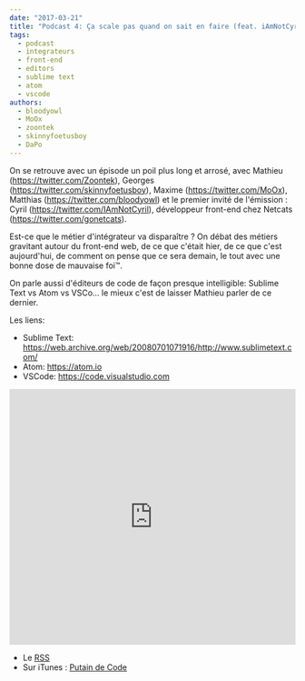 ```yaml
---
date: "2017-03-21"
title: "Podcast 4: Ça scale pas quand on sait en faire (feat. iAmNotCyril)"
tags:
  - podcast
  - integrateurs
  - front-end
  - editors
  - sublime text
  - atom
  - vscode
authors:
  - bloodyowl
  - MoOx
  - zoontek
  - skinnyfoetusboy
  - DaPo
---
```


On se retrouve avec un épisode un poil plus long et arrosé, avec Mathieu (https://twitter.com/Zoontek), Georges (https://twitter.com/skinnyfoetusboy), Maxime (https://twitter.com/MoOx), Matthias (https://twitter.com/bloodyowl) et le premier invité de l'émission : Cyril (https://twitter.com/IAmNotCyril), développeur front-end chez Netcats (https://twitter.com/gonetcats).

Est-ce que le métier d'intégrateur va disparaître ? On débat des métiers gravitant autour du front-end web, de ce que c'était hier, de ce que c'est aujourd'hui, de comment on pense que ce sera demain, le tout avec une bonne dose de mauvaise foi™.

On parle aussi d'éditeurs de code de façon presque intelligible: Sublime Text vs Atom vs VSCo… le mieux c'est de laisser Mathieu parler de ce dernier.

Les liens:
- Sublime Text: https://web.archive.org/web/20080701071916/http://www.sublimetext.com/
- Atom: https://atom.io
- VSCode: https://code.visualstudio.com

<iframe width="100%" height="450" scrolling="no" frameborder="no" src="https://w.soundcloud.com/player/?url=https%3A//api.soundcloud.com/tracks/313086300%3Fsecret_token%3Ds-uDXSJ&amp;auto_play=false&amp;hide_related=false&amp;show_comments=true&amp;show_user=true&amp;show_reposts=false&amp;visual=true"></iframe>

- Le [RSS](http://feeds.soundcloud.com/users/soundcloud:users:273901232/sounds.rss)
- Sur iTunes : [Putain de Code](https://itunes.apple.com/fr/podcast/putain-de-code-!/id1185311825?l=en&mt=2)

